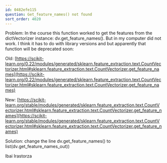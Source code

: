 ```yaml
---
id: 0482efe115
question: Get_feature_names() not found
sort_order: 4020
---
```


Problem: In the course this function worked to get the features from the dictVectorizer instance: dv.get_feature_names(). But in my computer did not work. I think it has to do with library versions and but apparently that function will be deprecated soon:

Old: [https://scikit-learn.org/0.22/modules/generated/sklearn.feature_extraction.text.CountVectorizer.html#sklearn.feature_extraction.text.CountVectorizer.get_feature_names](https://scikit-learn.org/0.22/modules/generated/sklearn.feature_extraction.text.CountVectorizer.html#sklearn.feature_extraction.text.CountVectorizer.get_feature_names)

New: [https://scikit-learn.org/stable/modules/generated/sklearn.feature_extraction.text.CountVectorizer.html#sklearn.feature_extraction.text.CountVectorizer.get_feature_names](https://scikit-learn.org/stable/modules/generated/sklearn.feature_extraction.text.CountVectorizer.html#sklearn.feature_extraction.text.CountVectorizer.get_feature_names)

Solution: change the line dv.get_feature_names() to list(dv.get_feature_names_out))

Ibai Irastorza

